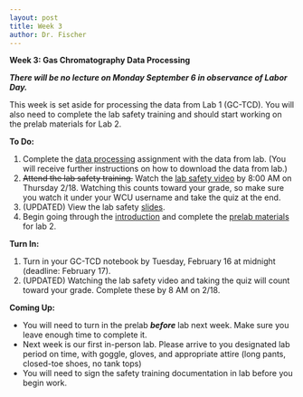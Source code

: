 ```yaml
---
layout: post
title: Week 3
author: Dr. Fischer
---
```


**Week 3: Gas Chromatography Data Processing**

***There will be no lecture on Monday September 6 in observance of Labor Day.***

This week is set aside for processing the data from Lab 1 (GC-TCD).  You will also need to complete the lab safety training and should start working on the prelab materials for Lab 2.

**To Do:**

1. Complete the [data processing](https://chem370.github.io/gc-tcd/data-processing) assignment with the data from lab.  (You will receive further instructions on how to download the data from lab.)
1. ~~Attend the lab safety training.~~ Watch the [lab safety video](https://wcu.hosted.panopto.com/Panopto/Pages/Viewer.aspx?id=4c599d8e-7f7f-4618-ab19-acc9012842ce) by 8:00 AM on Thursday 2/18.  Watching this counts toward your grade, so make sure you watch it under your WCU username and take the quiz at the end.
1. (UPDATED) View the lab safety [slides](https://chem370.github.io/docs/prelab-slides/L0C-Lab-Safety.html#1).
1. Begin going through the [introduction](https://chem370.github.io/uv-vis/) and complete the [prelab materials](https://chem370.github.io/uv-vis/prelab) for lab 2.

**Turn In:**

1. Turn in your GC-TCD notebook by Tuesday, February 16 at midnight (deadline: February 17).
1. (UPDATED) Watching the lab safety video and taking the quiz will count toward your grade.  Complete these by 8 AM on 2/18.

**Coming Up:**

- You will need to turn in the prelab ***before*** lab next week.  Make sure you leave enough time to complete it.
- Next week is our first in-person lab.  Please arrive to you designated lab period on time, with goggle, gloves, and appropriate attire (long pants, closed-toe shoes, no tank tops)
- You will need to sign the safety training documentation in lab before you begin work.
